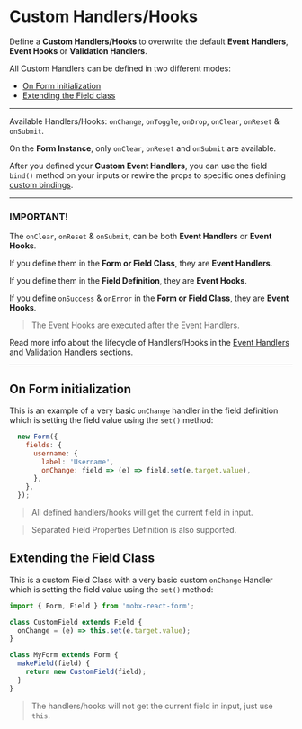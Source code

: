 # Custom Handlers/Hooks

Define a **Custom Handlers/Hooks** to overwrite the default **Event Handlers**, **Event Hooks** or **Validation Handlers**.

All Custom Handlers can be defined in two different modes:

  * [On Form initialization](#on-form-initialization)
  * [Extending the Field class](#extending-the-field-class)

---

Available Handlers/Hooks: `onChange`, `onToggle`, `onDrop`, `onClear`, `onReset` & `onSubmit`.

On the **Form Instance**, only `onClear`, `onReset` and `onSubmit` are available.

After you defined your **Custom Event Handlers**, you can use the field `bind()` method on your inputs or rewire the props to specific ones defining [custom bindings](../bindings/custom.md).

---

### IMPORTANT!

The `onClear`, `onReset` & `onSubmit`, can be both **Event Handlers** or **Event Hooks**.

If you define them in the **Form or Field Class**, they are **Event Handlers**.

If you define them in the **Field Definition**, they are **Event Hooks**.

If you define `onSuccess` & `onError` in the **Form or Field Class**, they are **Event Hooks**.

> The Event Hooks are executed after the Event Handlers.

Read more info about the lifecycle of Handlers/Hooks in the [Event Handlers](events-handlers.md) and [Validation Handlers](validation-handlers.md) sections.

---

## On Form initialization

This is an example of a very basic `onChange` handler in the field definition which is setting the field value using the `set()` method:

```javascript
  new Form({
    fields: {
      username: {
        label: 'Username',
        onChange: field => (e) => field.set(e.target.value),
      },
    },
  });
```

> All defined handlers/hooks will get the current field in input.

> Separated Field Properties Definition is also supported.

## Extending the Field Class

This is a custom Field Class with a very basic custom `onChange` Handler which is setting the field value using the `set()` method:

```javascript
import { Form, Field } from 'mobx-react-form';

class CustomField extends Field {
  onChange = (e) => this.set(e.target.value);
}

class MyForm extends Form {
  makeField(field) {
    return new CustomField(field);
  }
}
```

> The handlers/hooks will not get the current field in input, just use `this`.


